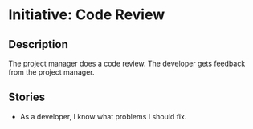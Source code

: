 # Initiative: Code Review

## Description
The project manager does a code review. The developer gets feedback from the project manager.

## Stories
* As a developer, I know what problems I should fix.